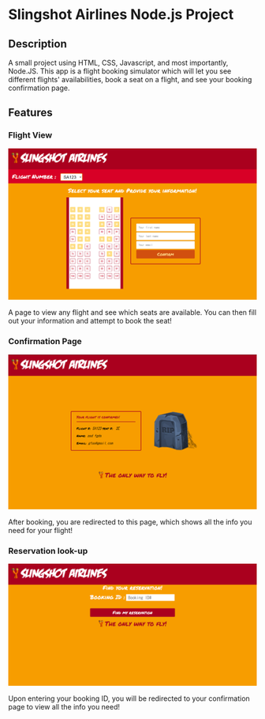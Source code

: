 # Slingshot Airlines Node.js Project

## Description

A small project using HTML, CSS, Javascript, and most importantly, Node.JS. This app is a flight booking simulator which will let you see different flights' availabilities, book a seat on a flight, and see your booking confirmation page.

## Features

### Flight View

<img src='./assets/flight.png'>

A page to view any flight and see which seats are available. You can then fill out your information and attempt to book the seat!

### Confirmation Page

<img src='./assets/confirm.png'>

After booking, you are redirected to this page, which shows all the info you need for your flight!

### Reservation look-up

<img src='./assets/reservation.png'>

Upon entering your booking ID, you will be redirected to your confirmation page to view all the info you need!
